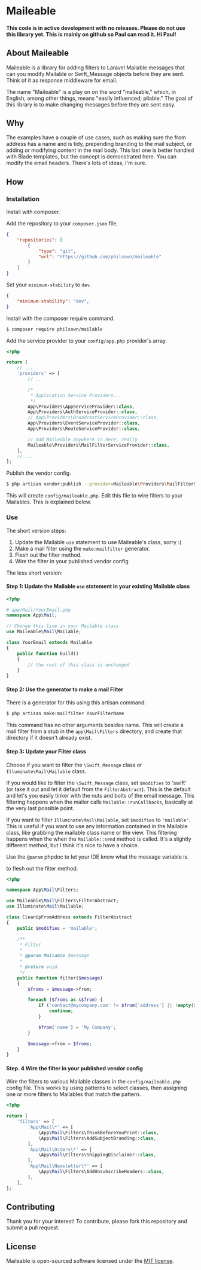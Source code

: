 # Maileable

#### This code is in active development with no releases. Please do not use this library yet. This is mainly on github so Paul can read it. Hi Paul!

## About Maileable

Maileable is a library for adding filters to Laravel Mailable messages that can you modify Mailable or Swift_Message objects before they are sent. Think of it as response middleware for email.

The name "Maileable" is a play on on the word "malleable," which, in English, among other things, means "easily influenced; pliable." The goal of this library is to make changing messages before they are sent easy.

## Why

The examples have a couple of use cases, such as making sure the from address has a name and is tidy, prepending branding to the mail subject, or adding or modifying content in the mail body. This last one is better handled with Blade templates, but the concept is demonstrated here. You can modify the email headers. There's lots of ideas, I'm sure.

## How

### Installation

Install with composer.

Add the repository to your `composer.json` file.

```json
{
    "repositories": [
        {
            "type": "git",
            "url": "https://github.com/philsown/maileable"
        }
    ]
}
```

Set your `minimum-stability` to `dev`.

```json
{
    "minimum-stability": "dev",
}
```

Install with the composer require command.

```bash
$ composer require philsown/mailable
```

Add the service provider to your `config/app.php` provider's array.

```php
<?php

return [
    // ...
    'providers' => [
        // ...

        /*
         * Application Service Providers...
         */
        App\Providers\AppServiceProvider::class,
        App\Providers\AuthServiceProvider::class,
        // App\Providers\BroadcastServiceProvider::class,
        App\Providers\EventServiceProvider::class,
        App\Providers\RouteServiceProvider::class,

        // add Maileable anywhere in here, really
        Maileable\Providers\MailFilterServiceProvider::class,
    ],
    // ...
];
```

Publish the vendor config.

```bash
$ php artisan vendor:publish --provider=Maileable\Providers\MailFilterServiceProvider --tag=config
```

This will create `config/maileable.php`. Edit this file to wire filters to your Mailables. This is explained below.

### Use

The short version steps:

1. Update the Mailable `use` statement to use Maileable's class, sorry :(
1. Make a mail filter using the `make:mailfilter` generator.
1. Flesh out the filter method.
1. Wire the filter in your published vendor config

The less short version:

#### Step 1: Update the Mailable `use` statement in your existing Mailable class

```php
<?php

# app/Mail/YourEmail.php
namespace App\Mail;

// Change this line in your Mailable class
use Maileable\Mail\Mailable;

class YourEmail extends Mailable
{
    public function build()
    {
        // the rest of this class is unchanged
    }
}
```

#### Step 2: Use the generator to make a mail Filter

There is a generator for this using this artisan command:

```bash
$ php artisan make:mailfilter YourFilterName
```

This command has no other arguments besides name. This will create a mail filter from a stub in the `app\Mail\Filters` directory, and create that directory if it doesn't already exist.

#### Step 3: Update your Filter class

Choose if you want to filter the `\Swift_Message` class or `Illuminate\Mail\Mailable` class.

If you would like to filter the `\Swift_Message` class, set `$modifies` to 'swift' (or take it out and let it default from the `FilterAbstract`). This is the default and let's you easily tinker with the nuts and bolts of the email message. This filtering happens when the mailer calls `Mailable::runCallbacks`, basically at the very last possible point.

If you want to filter `Illuminate\Mail\Mailable`, set `$modifies` to `'mailable'`. This is useful if you want to use any information contained in the Mailable class, like grabbing the mailable class name or the view. This filtering happens when the when the `Mailable::send` method is called. It's a slightly different method, but I think it's nice to have a choice.

Use the `@param` phpdoc to let your IDE know what the message variable is. 

to flesh out the filter method.

```php
<?php

namespace App\Mail\Filters;

use Maileable\Mail\Filters\FilterAbstract;
use Illuminate\Mail\Mailable;

class CleanUpFromAddress extends FilterAbstract
{
    public $modifies = 'mailable';

    /**
     * Filter
     *
     * @param Mailable $message
     *
     * @return void
     */
    public function filter($message)
    {
        $froms = $message->from;

        foreach ($froms as &$from) {
            if ('contact@mycompany.com' != $from['address'] || !empty($from['name'])) {
                continue;
            }

            $from['name'] = 'My Company';
        }

        $message->from = $froms;
    }
}
```

#### Step. 4 Wire the filter in your published vendor config

Wire the filters to various Mailable classes in the `config/maileable.php` config file. This works by using patterns to select classes, then assigning one or more filters to Mailables that match the pattern.

```php
<?php

return [
    'filters' => [
        'App\Mail\*' => [
            \App\Mail\Filters\ThinkBeforeYouPrint::class,
            \App\Mail\Filters\AddSubjectBranding::class,
        ],
        'App\Mail\Orders\*' => [
            \App\Mail\Filters\ShippingDisclaimer::class,
        ],
        'App\Mail\Newsletter\*' => [
            \App\Mail\Filters\AddUnsubscribeHeaders::class,
        ],
    ],
];
```

## Contributing

Thank you for your interest! To contribute, please fork this repository and submit a pull request.

## License

Maileable is open-sourced software licensed under the [MIT license](http://opensource.org/licenses/MIT).
